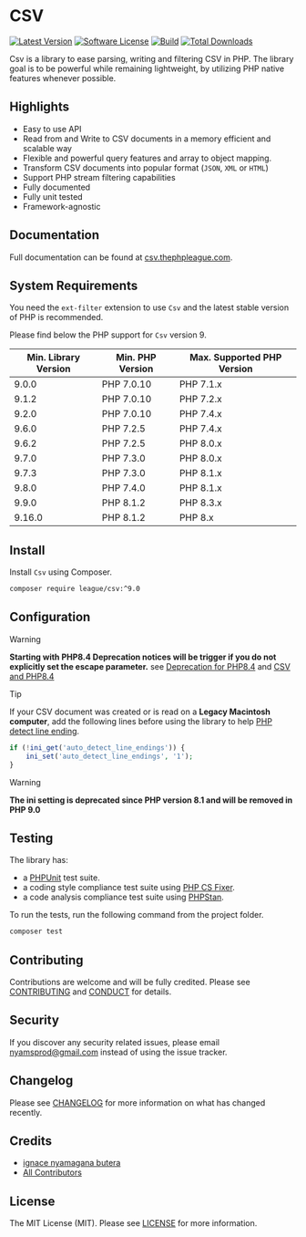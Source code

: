 # CSV

[![Latest Version](https://img.shields.io/github/release/thephpleague/csv.svg?style=flat-square)](https://github.com/thephpleague/csv/releases)
[![Software License](https://img.shields.io/badge/license-MIT-brightgreen.svg?style=flat-square)](LICENSE)
[![Build](https://github.com/thephpleague/csv/workflows/build/badge.svg)](https://github.com/thephpleague/csv/actions?query=workflow%3A%22build%22)
[![Total Downloads](https://img.shields.io/packagist/dt/league/csv.svg?style=flat-square)](https://packagist.org/packages/league/csv)

Csv is a library to ease parsing, writing and filtering CSV in PHP. 
The library goal is to be powerful while remaining lightweight,
by utilizing PHP native features whenever possible.

## Highlights

- Easy to use API
- Read from and Write to CSV documents in a memory efficient and scalable way
- Flexible and powerful query features and array to object mapping.
- Transform CSV documents into popular format (`JSON`, `XML` or `HTML`)
- Support PHP stream filtering capabilities
- Fully documented
- Fully unit tested
- Framework-agnostic

## Documentation

Full documentation can be found at [csv.thephpleague.com](https://csv.thephpleague.com).

## System Requirements

You need the `ext-filter` extension to use `Csv` and the latest stable version of PHP is recommended.

Please find below the PHP support for `Csv` version 9.

| Min. Library Version | Min. PHP Version | Max. Supported PHP Version |
|----------------------|------------------|----------------------------|
| 9.0.0                | PHP 7.0.10       | PHP 7.1.x                  |
| 9.1.2                | PHP 7.0.10       | PHP 7.2.x                  |
| 9.2.0                | PHP 7.0.10       | PHP 7.4.x                  |
| 9.6.0                | PHP 7.2.5        | PHP 7.4.x                  |
| 9.6.2                | PHP 7.2.5        | PHP 8.0.x                  |
| 9.7.0                | PHP 7.3.0        | PHP 8.0.x                  |
| 9.7.3                | PHP 7.3.0        | PHP 8.1.x                  |
| 9.8.0                | PHP 7.4.0        | PHP 8.1.x                  |
| 9.9.0                | PHP 8.1.2        | PHP 8.3.x                  |
| 9.16.0               | PHP 8.1.2        | PHP 8.x                    |

## Install

Install `Csv` using Composer.

```bash
composer require league/csv:^9.0
```

## Configuration

> [!WARNING]
> **Starting with PHP8.4 Deprecation notices will be trigger if you do not explicitly set the escape parameter.**
> see [Deprecation for PHP8.4](https://wiki.php.net/rfc/deprecations_php_8_4#deprecate_proprietary_csv_escaping_mechanism) and [CSV and PHP8.4](https://nyamsprod.com/blog/csv-and-php8-4/)

> [!TIP]
> If your CSV document was created or is read on a **Legacy Macintosh computer**, add the following lines before 
using the library to help [PHP detect line ending](http://php.net/manual/en/function.fgetcsv.php#refsect1-function.fgetcsv-returnvalues).

```php
if (!ini_get('auto_detect_line_endings')) {
    ini_set('auto_detect_line_endings', '1');
}
```

> [!WARNING]
> **The ini setting is deprecated since PHP version 8.1 and will be removed in PHP 9.0**

## Testing

The library has:

- a [PHPUnit](https://phpunit.de) test suite.
- a coding style compliance test suite using [PHP CS Fixer](https://cs.symfony.com/).
- a code analysis compliance test suite using [PHPStan](https://github.com/phpstan/phpstan).

To run the tests, run the following command from the project folder.

```bash
composer test
```

## Contributing

Contributions are welcome and will be fully credited. Please see [CONTRIBUTING](.github/CONTRIBUTING.md) and [CONDUCT](.github/CODE_OF_CONDUCT.md) for details.

## Security

If you discover any security related issues, please email nyamsprod@gmail.com instead of using the issue tracker.

## Changelog

Please see [CHANGELOG](CHANGELOG.md) for more information on what has changed recently.

## Credits

- [ignace nyamagana butera](https://github.com/nyamsprod)
- [All Contributors](https://github.com/thephpleague/csv/graphs/contributors)

## License

The MIT License (MIT). Please see [LICENSE](LICENSE) for more information.
